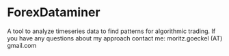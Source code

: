 # ForexDataminer

A tool to analyze timeseries data to find patterns for algorithmic trading. If you have any questions about my approach contact me: moritz.goeckel (AT) gmail.com 
